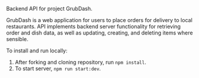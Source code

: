 Backend API for project GrubDash. 

GrubDash is a web application for users to place orders for delivery to local restaurants. API implements backend server functionality for retrieving order and dish data, as well as updating, creating, and deleting items where sensible. 

To install and run locally: 

1. After forking and cloning repository, run ```npm install```. 
2. To start server, ```npm run start:dev```.

